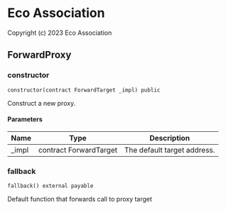 # Eco Association

Copyright (c) 2023 Eco Association

## ForwardProxy

### constructor

```solidity
constructor(contract ForwardTarget _impl) public
```

Construct a new proxy.

#### Parameters

| Name | Type | Description |
| ---- | ---- | ----------- |
| _impl | contract ForwardTarget | The default target address. |

### fallback

```solidity
fallback() external payable
```

Default function that forwards call to proxy target

